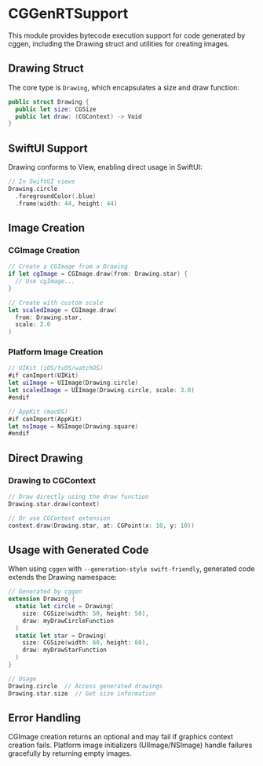 # CGGenRTSupport

This module provides bytecode execution support for code generated by cggen, including the Drawing struct and utilities for creating images.

## Drawing Struct

The core type is `Drawing`, which encapsulates a size and draw function:

```swift
public struct Drawing {
  public let size: CGSize
  public let draw: (CGContext) -> Void
}
```

## SwiftUI Support

Drawing conforms to View, enabling direct usage in SwiftUI:

```swift
// In SwiftUI views
Drawing.circle
  .foregroundColor(.blue)
  .frame(width: 44, height: 44)
```

## Image Creation

### CGImage Creation

```swift
// Create a CGImage from a Drawing
if let cgImage = CGImage.draw(from: Drawing.star) {
  // Use cgImage...
}

// Create with custom scale
let scaledImage = CGImage.draw(
  from: Drawing.star,
  scale: 2.0
)
```

### Platform Image Creation

```swift
// UIKit (iOS/tvOS/watchOS)
#if canImport(UIKit)
let uiImage = UIImage(Drawing.circle)
let scaledImage = UIImage(Drawing.circle, scale: 3.0)
#endif

// AppKit (macOS)
#if canImport(AppKit)
let nsImage = NSImage(Drawing.square)
#endif
```

## Direct Drawing

### Drawing to CGContext

```swift
// Draw directly using the draw function
Drawing.star.draw(context)

// Or use CGContext extension
context.draw(Drawing.star, at: CGPoint(x: 10, y: 10))
```

## Usage with Generated Code

When using `cggen` with `--generation-style swift-friendly`, generated code extends the Drawing namespace:

```swift
// Generated by cggen
extension Drawing {
  static let circle = Drawing(
    size: CGSize(width: 50, height: 50),
    draw: myDrawCircleFunction
  )
  static let star = Drawing(
    size: CGSize(width: 60, height: 60),
    draw: myDrawStarFunction
  )
}

// Usage
Drawing.circle  // Access generated drawings
Drawing.star.size  // Get size information
```

## Error Handling

CGImage creation returns an optional and may fail if graphics context creation fails. Platform image initializers (UIImage/NSImage) handle failures gracefully by returning empty images.